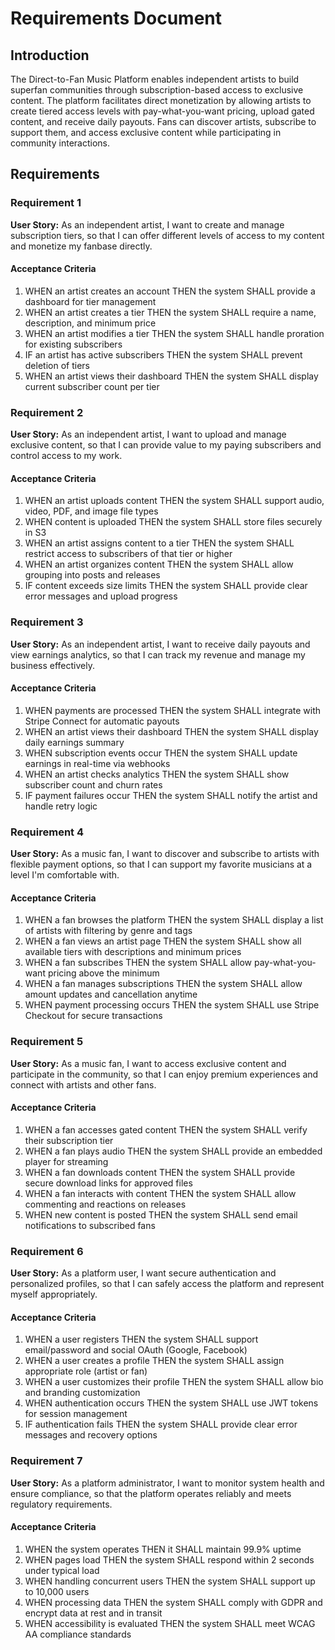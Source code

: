 # Requirements Document

## Introduction

The Direct-to-Fan Music Platform enables independent artists to build superfan communities through subscription-based access to exclusive content. The platform facilitates direct monetization by allowing artists to create tiered access levels with pay-what-you-want pricing, upload gated content, and receive daily payouts. Fans can discover artists, subscribe to support them, and access exclusive content while participating in community interactions.

## Requirements

### Requirement 1

**User Story:** As an independent artist, I want to create and manage subscription tiers, so that I can offer different levels of access to my content and monetize my fanbase directly.

#### Acceptance Criteria

1. WHEN an artist creates an account THEN the system SHALL provide a dashboard for tier management
2. WHEN an artist creates a tier THEN the system SHALL require a name, description, and minimum price
3. WHEN an artist modifies a tier THEN the system SHALL handle proration for existing subscribers
4. IF an artist has active subscribers THEN the system SHALL prevent deletion of tiers
5. WHEN an artist views their dashboard THEN the system SHALL display current subscriber count per tier

### Requirement 2

**User Story:** As an independent artist, I want to upload and manage exclusive content, so that I can provide value to my paying subscribers and control access to my work.

#### Acceptance Criteria

1. WHEN an artist uploads content THEN the system SHALL support audio, video, PDF, and image file types
2. WHEN content is uploaded THEN the system SHALL store files securely in S3
3. WHEN an artist assigns content to a tier THEN the system SHALL restrict access to subscribers of that tier or higher
4. WHEN an artist organizes content THEN the system SHALL allow grouping into posts and releases
5. IF content exceeds size limits THEN the system SHALL provide clear error messages and upload progress

### Requirement 3

**User Story:** As an independent artist, I want to receive daily payouts and view earnings analytics, so that I can track my revenue and manage my business effectively.

#### Acceptance Criteria

1. WHEN payments are processed THEN the system SHALL integrate with Stripe Connect for automatic payouts
2. WHEN an artist views their dashboard THEN the system SHALL display daily earnings summary
3. WHEN subscription events occur THEN the system SHALL update earnings in real-time via webhooks
4. WHEN an artist checks analytics THEN the system SHALL show subscriber count and churn rates
5. IF payment failures occur THEN the system SHALL notify the artist and handle retry logic

### Requirement 4

**User Story:** As a music fan, I want to discover and subscribe to artists with flexible payment options, so that I can support my favorite musicians at a level I'm comfortable with.

#### Acceptance Criteria

1. WHEN a fan browses the platform THEN the system SHALL display a list of artists with filtering by genre and tags
2. WHEN a fan views an artist page THEN the system SHALL show all available tiers with descriptions and minimum prices
3. WHEN a fan subscribes THEN the system SHALL allow pay-what-you-want pricing above the minimum
4. WHEN a fan manages subscriptions THEN the system SHALL allow amount updates and cancellation anytime
5. WHEN payment processing occurs THEN the system SHALL use Stripe Checkout for secure transactions

### Requirement 5

**User Story:** As a music fan, I want to access exclusive content and participate in the community, so that I can enjoy premium experiences and connect with artists and other fans.

#### Acceptance Criteria

1. WHEN a fan accesses gated content THEN the system SHALL verify their subscription tier
2. WHEN a fan plays audio THEN the system SHALL provide an embedded player for streaming
3. WHEN a fan downloads content THEN the system SHALL provide secure download links for approved files
4. WHEN a fan interacts with content THEN the system SHALL allow commenting and reactions on releases
5. WHEN new content is posted THEN the system SHALL send email notifications to subscribed fans

### Requirement 6

**User Story:** As a platform user, I want secure authentication and personalized profiles, so that I can safely access the platform and represent myself appropriately.

#### Acceptance Criteria

1. WHEN a user registers THEN the system SHALL support email/password and social OAuth (Google, Facebook)
2. WHEN a user creates a profile THEN the system SHALL assign appropriate role (artist or fan)
3. WHEN a user customizes their profile THEN the system SHALL allow bio and branding customization
4. WHEN authentication occurs THEN the system SHALL use JWT tokens for session management
5. IF authentication fails THEN the system SHALL provide clear error messages and recovery options

### Requirement 7

**User Story:** As a platform administrator, I want to monitor system health and ensure compliance, so that the platform operates reliably and meets regulatory requirements.

#### Acceptance Criteria

1. WHEN the system operates THEN it SHALL maintain 99.9% uptime
2. WHEN pages load THEN the system SHALL respond within 2 seconds under typical load
3. WHEN handling concurrent users THEN the system SHALL support up to 10,000 users
4. WHEN processing data THEN the system SHALL comply with GDPR and encrypt data at rest and in transit
5. WHEN accessibility is evaluated THEN the system SHALL meet WCAG AA compliance standards
